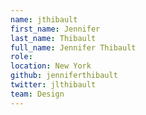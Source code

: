 ```yaml
---
name: jthibault
first_name: Jennifer
last_name: Thibault
full_name: Jennifer Thibault
role: 
location: New York
github: jenniferthibault
twitter: jlthibault
team: Design
---
```

